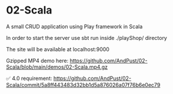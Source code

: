 # 02-Scala
A small CRUD application using Play framework in Scala

In order to start the server use sbt run inside ./playShop/ directory

The site will be available at localhost:9000


Gzipped MP4 demo here: https://github.com/AndPust/02-Scala/blob/main/demos/02-Scala.mp4.gz

✅ 4.0 requirement: https://github.com/AndPust/02-Scala/commit/5a8ff443483d32bb1d5a876026a07f76b6e0ec79